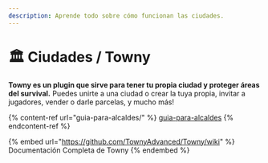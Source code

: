 ```yaml
---
description: Aprende todo sobre cómo funcionan las ciudades.
---
```


# 🏛 Ciudades / Towny

**Towny es un plugin que sirve para tener tu propia ciudad y proteger áreas del survival.** Puedes unirte a una ciudad o crear la tuya propia, invitar a jugadores, vender o darle parcelas, y mucho más!

{% content-ref url="guia-para-alcaldes/" %}
[guia-para-alcaldes](guia-para-alcaldes/)
{% endcontent-ref %}

{% embed url="https://github.com/TownyAdvanced/Towny/wiki" %}
Documentación Completa de Towny
{% endembed %}

